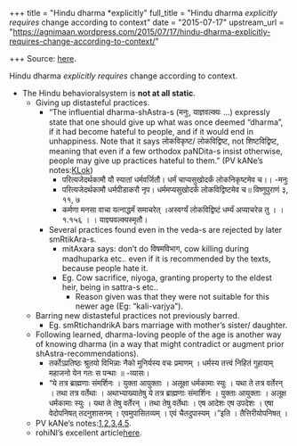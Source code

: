 +++
title = "Hindu dharma *explicitly"
full_title = "Hindu dharma *explicitly requires* change according to context"
date = "2015-07-17"
upstream_url = "https://agnimaan.wordpress.com/2015/07/17/hindu-dharma-explicitly-requires-change-according-to-context/"

+++
Source: [here](https://agnimaan.wordpress.com/2015/07/17/hindu-dharma-explicitly-requires-change-according-to-context/).

Hindu dharma *explicitly requires* change according to context.

-   The Hindu behavioralsystem is **not at all static**.
    -   Giving up distasteful practices.
        -   “The influential dharma-shAstra-s (मनुः, याज्ञवल्क्यः …)
            expressly state that one should give up what was once deemed
            “dharma”, if it had become hateful to people, and if it
            would end in unhappiness. Note that it says लोकविकृष्ट/
            लोकविद्विष्ट, not शिष्टविद्विष्ट, meaning that even if a few
            orthodox paNDita-s insist otherwise, people may give up
            practices hateful to them.” (PV kANe’s
            notes:[KLok](http://i.imgur.com/XG0MWDC.jpg))
            -   परित्यजेदर्थकामौ यौ स्यातां धर्मवर्जितौ। धर्मं
                चाप्यसुखोदर्कं लोकनिकृष्टमेव च।। -मनुः
            -   परित्यजेदर्थकामौ धर्मपीडाकरौ नृप। धर्ममप्यसुखोदर्कं
                लोकविद्विष्टमेव च॥ विष्णुपुराणं ३, ११, ७
            -   कर्मणा मनसा वाचा यत्नाद्धर्मं समाचरेत् ।अस्वर्ग्यं
                लोकविद्विष्टं धर्म्यं अप्याचरेन्न तु । । १.१५६ । ।
                याज्ञ्यवल्क्यस्मृतौ।
        -   Several practices found even in the veda-s are rejected by
            later smRtikAra-s.
            -   mitAxara says: don’t do विषमविभाग, cow killing during
                madhuparka etc.. even if it is recommended by the texts,
                because people hate it.
            -   Eg. Cow sacrifice, niyoga, granting property to the
                eldest heir, being in sattra-s etc..
                -   Reason given was that they were not suitable for
                    this newer age (Eg: “kali-varjya”).
    -   Barring new distasteful practices not previously barred.
        -   Eg. smRtichandrikA bars marriage with mother’s sister/
            daughter.
    -   Following learned, dharma-loving people of the age is another
        way of knowing dharma (in a way that might contradict or augment
        prior shAstra-recommendations).
        -   तर्कोऽप्रतिष्ठः श्रुतयो विभिन्नाः नैको मुनिर्यस्य वचः
            प्रमाणम् । धर्मस्य तत्त्वं निहितं गुहायाम् महाजनो येन गतः स
            पन्थाः ॥ -व्यासः।
        -   “ये तत्र ब्राह्मणाः संमर्शिनः । युक्ता आयुक्ताः । अलूक्षा
            धर्मकामाः स्युः । यथा ते तत्र वर्तेरन् । तथा तत्र वर्तेथाः ।
            अथाभ्याख्यातेषु ये तत्र ब्राह्मणाः संमार्शिनः । युक्ताः
            आयुक्ताः । अलूक्ष धर्मकामाः स्युः । यथा ते तेषु वर्तेरन् ।
            तथा तेषु वर्तेथाः । एष आदेशः एष उपदेशः । एषा वेदोपनिषत्
            तदनुशासनम् । एवमुपासितव्यम् । एवं चैतदुपास्यम् ।”इति ।
            तैत्तिरीयोपनिषत् ।
    -   PV kANe’s
        notes:[1](http://i.imgur.com/RqIaXDz.jpg),[2](http://i.imgur.com/QWHBZ4G.jpg),[3](http://i.imgur.com/XG0MWDC.jpg),[4](http://i.imgur.com/MXC5ydx.jpg),[5](http://i.imgur.com/9uV0arq.jpg).
    -   rohiNI’s excellent
        article[here](http://www.dailyo.in/lifestyle/hinduism-manu-dharma-literature-sanskrit-ramayana-brahmin-vedic-india/story/1/5802.html).

